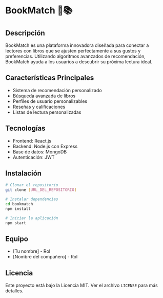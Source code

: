 # BookMatch 🎯📚

## Descripción
BookMatch es una plataforma innovadora diseñada para conectar a lectores con libros que se ajusten perfectamente a sus gustos y preferencias. Utilizando algoritmos avanzados de recomendación, BookMatch ayuda a los usuarios a descubrir su próxima lectura ideal.

## Características Principales
- Sistema de recomendación personalizado
- Búsqueda avanzada de libros
- Perfiles de usuario personalizables
- Reseñas y calificaciones
- Listas de lectura personalizadas

## Tecnologías
- Frontend: React.js
- Backend: Node.js con Express
- Base de datos: MongoDB
- Autenticación: JWT

## Instalación
```bash
# Clonar el repositorio
git clone [URL_DEL_REPOSITORIO]

# Instalar dependencias
cd bookmatch
npm install

# Iniciar la aplicación
npm start
```

## Equipo
- [Tu nombre] - Rol
- [Nombre del compañero] - Rol

## Licencia
Este proyecto está bajo la Licencia MIT. Ver el archivo `LICENSE` para más detalles.
